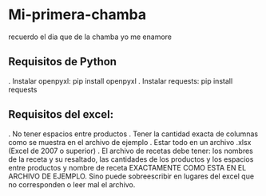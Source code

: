 # Mi-primera-chamba
recuerdo el dia que de la chamba yo me enamore

## Requisitos de Python

. Instalar openpyxl: pip install openpyxl
. Instalar requests: pip install requests

## Requisitos del excel:

. No tener espacios entre productos
. Tener la cantidad exacta de columnas como se muestra en el archivo de ejemplo
. Estar todo en un archivo .xlsx (Excel de 2007 o superior)
. El archivo de recetas debe tener: los nombres de la receta y su resaltado, las cantidades de los productos y los espacios entre productos y nombre de receta EXACTAMENTE COMO ESTA EN EL ARCHIVO DE EJEMPLO. Sino puede sobreescribir en lugares del excel que no corresponden o leer mal el archivo.   
